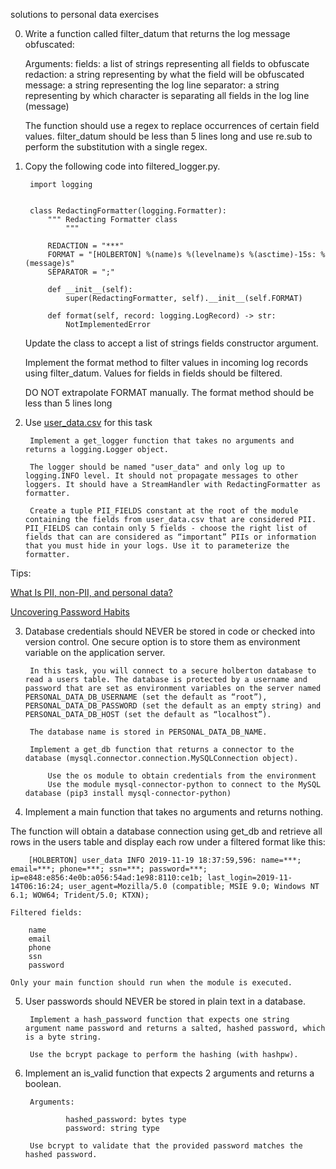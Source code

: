 solutions to personal data exercises

0. Write a function called filter_datum that returns the log message obfuscated:

    Arguments:
            fields: a list of strings representing all fields to obfuscate
            redaction: a string representing by what the field will be obfuscated
            message: a string representing the log line
            separator: a string representing by which character is separating all fields in the log line (message)

    The function should use a regex to replace occurrences of certain field values.
    filter_datum should be less than 5 lines long and use re.sub to perform the substitution with a single regex.


1. Copy the following code into filtered_logger.py.

        import logging


        class RedactingFormatter(logging.Formatter):
            """ Redacting Formatter class
                """

            REDACTION = "***"
            FORMAT = "[HOLBERTON] %(name)s %(levelname)s %(asctime)-15s: %(message)s"
            SEPARATOR = ";"

            def __init__(self):
                super(RedactingFormatter, self).__init__(self.FORMAT)

            def format(self, record: logging.LogRecord) -> str:
                NotImplementedError

    Update the class to accept a list of strings fields constructor argument.

    Implement the format method to filter values in incoming log records using filter_datum. Values for fields in fields should be filtered.

    DO NOT extrapolate FORMAT manually. The format method should be less than 5 lines long

2. Use [user_data.csv](https://s3.amazonaws.com/alx-intranet.hbtn.io/uploads/misc/2019/11/a2e00974ce6b41460425.csv?X-Amz-Algorithm=AWS4-HMAC-SHA256&X-Amz-Credential=AKIARDDGGGOUSBVO6H7D%2F20230311%2Fus-east-1%2Fs3%2Faws4_request&X-Amz-Date=20230311T203755Z&X-Amz-Expires=86400&X-Amz-SignedHeaders=host&X-Amz-Signature=3a7525182dd8488522429b20228339272198a42b1ca72cf7bc1d20383520eb6e) for this task

        Implement a get_logger function that takes no arguments and returns a logging.Logger object.

        The logger should be named "user_data" and only log up to logging.INFO level. It should not propagate messages to other loggers. It should have a StreamHandler with RedactingFormatter as formatter.

        Create a tuple PII_FIELDS constant at the root of the module containing the fields from user_data.csv that are considered PII. PII_FIELDS can contain only 5 fields - choose the right list of fields that can are considered as “important” PIIs or information that you must hide in your logs. Use it to parameterize the formatter.

Tips:

[What Is PII, non-PII, and personal data?](https://piwik.pro/blog/what-is-pii-personal-data/)

[Uncovering Password Habits](https://www.digitalguardian.com/blog/uncovering-password-habits-are-users-password-security-habits-improving-infographic)

3. Database credentials should NEVER be stored in code or checked into version control. One secure option is to store them as environment variable on the application server.

        In this task, you will connect to a secure holberton database to read a users table. The database is protected by a username and password that are set as environment variables on the server named PERSONAL_DATA_DB_USERNAME (set the default as “root”), PERSONAL_DATA_DB_PASSWORD (set the default as an empty string) and PERSONAL_DATA_DB_HOST (set the default as “localhost”).

        The database name is stored in PERSONAL_DATA_DB_NAME.

        Implement a get_db function that returns a connector to the database (mysql.connector.connection.MySQLConnection object).

            Use the os module to obtain credentials from the environment
            Use the module mysql-connector-python to connect to the MySQL database (pip3 install mysql-connector-python)

4. Implement a main function that takes no arguments and returns nothing.

The function will obtain a database connection using get_db and retrieve all rows in the users table and display each row under a filtered format like this:

        [HOLBERTON] user_data INFO 2019-11-19 18:37:59,596: name=***; email=***; phone=***; ssn=***; password=***; ip=e848:e856:4e0b:a056:54ad:1e98:8110:ce1b; last_login=2019-11-14T06:16:24; user_agent=Mozilla/5.0 (compatible; MSIE 9.0; Windows NT 6.1; WOW64; Trident/5.0; KTXN);

    Filtered fields:

        name
        email
        phone
        ssn
        password

    Only your main function should run when the module is executed.

5. User passwords should NEVER be stored in plain text in a database.

        Implement a hash_password function that expects one string argument name password and returns a salted, hashed password, which is a byte string.

        Use the bcrypt package to perform the hashing (with hashpw).

6. Implement an is_valid function that expects 2 arguments and returns a boolean.

        Arguments:

                hashed_password: bytes type
                password: string type

        Use bcrypt to validate that the provided password matches the hashed password.
